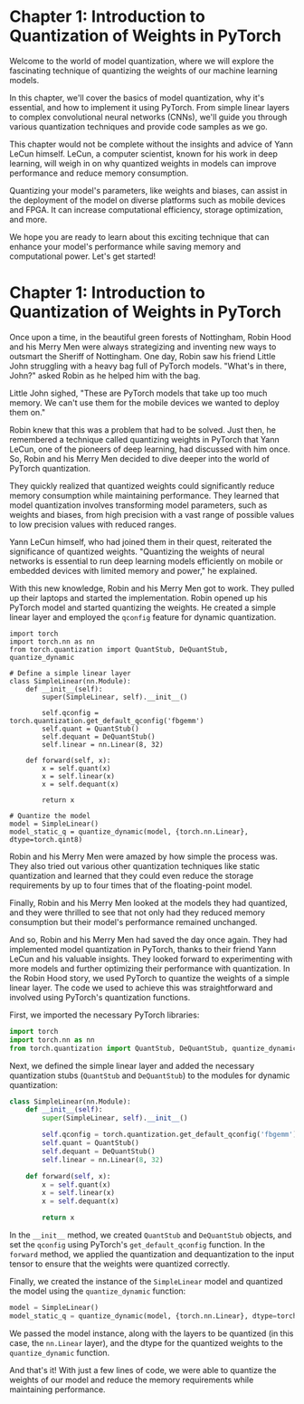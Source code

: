 # Chapter 1: Introduction to Quantization of Weights in PyTorch

Welcome to the world of model quantization, where we will explore the fascinating technique of quantizing the weights of our machine learning models. 

In this chapter, we'll cover the basics of model quantization, why it's essential, and how to implement it using PyTorch. From simple linear layers to complex convolutional neural networks (CNNs), we'll guide you through various quantization techniques and provide code samples as we go.

This chapter would not be complete without the insights and advice of Yann LeCun himself. LeCun, a computer scientist, known for his work in deep learning, will weigh in on why quantized weights in models can improve performance and reduce memory consumption.

Quantizing your model's parameters, like weights and biases, can assist in the deployment of the model on diverse platforms such as mobile devices and FPGA. It can increase computational efficiency, storage optimization, and more.

We hope you are ready to learn about this exciting technique that can enhance your model's performance while saving memory and computational power. Let's get started!
# Chapter 1: Introduction to Quantization of Weights in PyTorch

Once upon a time, in the beautiful green forests of Nottingham, Robin Hood and his Merry Men were always strategizing and inventing new ways to outsmart the Sheriff of Nottingham. One day, Robin saw his friend Little John struggling with a heavy bag full of PyTorch models. "What's in there, John?" asked Robin as he helped him with the bag.

Little John sighed, "These are PyTorch models that take up too much memory. We can't use them for the mobile devices we wanted to deploy them on."

Robin knew that this was a problem that had to be solved. Just then, he remembered a technique called quantizing weights in PyTorch that Yann LeCun, one of the pioneers of deep learning, had discussed with him once. So, Robin and his Merry Men decided to dive deeper into the world of PyTorch quantization.

They quickly realized that quantized weights could significantly reduce memory consumption while maintaining performance. They learned that model quantization involves transforming model parameters, such as weights and biases, from high precision with a vast range of possible values to low precision values with reduced ranges.

Yann LeCun himself, who had joined them in their quest, reiterated the significance of quantized weights. "Quantizing the weights of neural networks is essential to run deep learning models efficiently on mobile or embedded devices with limited memory and power," he explained.

With this new knowledge, Robin and his Merry Men got to work. They pulled up their laptops and started the implementation. Robin opened up his PyTorch model and started quantizing the weights. He created a simple linear layer and employed the `qconfig` feature for dynamic quantization.

    import torch
    import torch.nn as nn
    from torch.quantization import QuantStub, DeQuantStub, quantize_dynamic

    # Define a simple linear layer
    class SimpleLinear(nn.Module):
        def __init__(self):
            super(SimpleLinear, self).__init__()
            
            self.qconfig = torch.quantization.get_default_qconfig('fbgemm')
            self.quant = QuantStub()
            self.dequant = DeQuantStub()
            self.linear = nn.Linear(8, 32)
            
        def forward(self, x):
            x = self.quant(x)
            x = self.linear(x)
            x = self.dequant(x)
            
            return x

    # Quantize the model
    model = SimpleLinear()
    model_static_q = quantize_dynamic(model, {torch.nn.Linear}, dtype=torch.qint8)

Robin and his Merry Men were amazed by how simple the process was. They also tried out various other quantization techniques like static quantization and learned that they could even reduce the storage requirements by up to four times that of the floating-point model.

Finally, Robin and his Merry Men looked at the models they had quantized, and they were thrilled to see that not only had they reduced memory consumption but their model's performance remained unchanged.

And so, Robin and his Merry Men had saved the day once again. They had implemented model quantization in PyTorch, thanks to their friend Yann LeCun and his valuable insights. They looked forward to experimenting with more models and further optimizing their performance with quantization.
In the Robin Hood story, we used PyTorch to quantize the weights of a simple linear layer. The code we used to achieve this was straightforward and involved using PyTorch's quantization functions.

First, we imported the necessary PyTorch libraries:

```python
import torch
import torch.nn as nn
from torch.quantization import QuantStub, DeQuantStub, quantize_dynamic
```

Next, we defined the simple linear layer and added the necessary quantization stubs (`QuantStub` and `DeQuantStub`) to the modules for dynamic quantization:

```python
class SimpleLinear(nn.Module):
    def __init__(self):
        super(SimpleLinear, self).__init__()

        self.qconfig = torch.quantization.get_default_qconfig('fbgemm')
        self.quant = QuantStub()
        self.dequant = DeQuantStub()
        self.linear = nn.Linear(8, 32)

    def forward(self, x):
        x = self.quant(x)
        x = self.linear(x)
        x = self.dequant(x)

        return x
```

In the `__init__` method, we created `QuantStub` and `DeQuantStub` objects, and set the `qconfig` using PyTorch's `get_default_qconfig` function. In the `forward` method, we applied the quantization and dequantization to the input tensor to ensure that the weights were quantized correctly.

Finally, we created the instance of the `SimpleLinear` model and quantized the model using the `quantize_dynamic` function:

```python
model = SimpleLinear()
model_static_q = quantize_dynamic(model, {torch.nn.Linear}, dtype=torch.qint8)
```

We passed the model instance, along with the layers to be quantized (in this case, the `nn.Linear` layer), and the dtype for the quantized weights to the `quantize_dynamic` function.

And that's it! With just a few lines of code, we were able to quantize the weights of our model and reduce the memory requirements while maintaining performance.